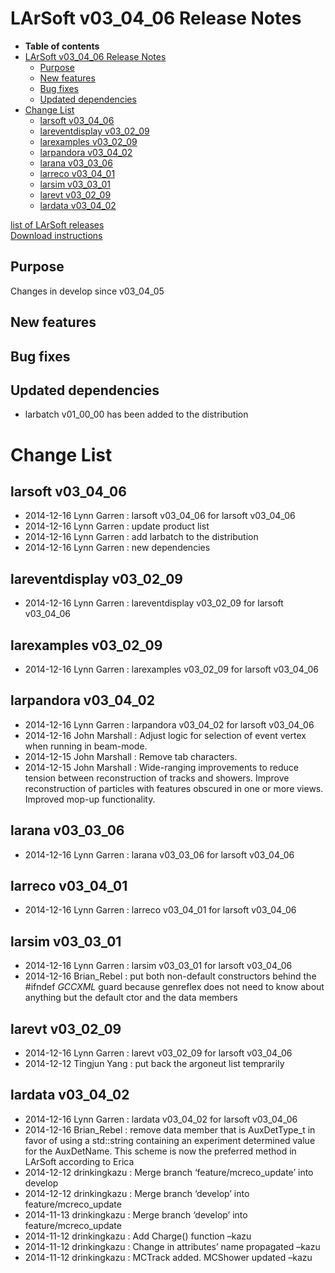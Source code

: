 LArSoft v03\_04\_06 Release Notes
======================================================================

-   **Table of contents**
-   [LArSoft v03\_04\_06 Release Notes](#LArSoft-v03_04_06-Release-Notes)
    -   [Purpose](#Purpose)
    -   [New features](#New-features)
    -   [Bug fixes](#Bug-fixes)
    -   [Updated dependencies](#Updated-dependencies)
-   [Change List](#Change-List)
    -   [larsoft v03\_04\_06](#larsoft-v03_04_06)
    -   [lareventdisplay v03\_02\_09](#lareventdisplay-v03_02_09)
    -   [larexamples v03\_02\_09](#larexamples-v03_02_09)
    -   [larpandora v03\_04\_02](#larpandora-v03_04_02)
    -   [larana v03\_03\_06](#larana-v03_03_06)
    -   [larreco v03\_04\_01](#larreco-v03_04_01)
    -   [larsim v03\_03\_01](#larsim-v03_03_01)
    -   [larevt v03\_02\_09](#larevt-v03_02_09)
    -   [lardata v03\_04\_02](#lardata-v03_04_02)

[list of LArSoft releases](LArSoft_release_list)\
[Download instructions](http://scisoft.fnal.gov/scisoft/bundles/larsoft/v03_04_06/larsoft-v03_04_06.html)

Purpose
--------------------

Changes in develop since v03\_04\_05

New features
------------------------------

Bug fixes
------------------------

Updated dependencies
----------------------------------------------

-   larbatch v01\_00\_00 has been added to the distribution

Change List
============================

larsoft v03\_04\_06
------------------------------------------

-   2014-12-16 Lynn Garren : larsoft v03\_04\_06 for larsoft v03\_04\_06
-   2014-12-16 Lynn Garren : update product list
-   2014-12-16 Lynn Garren : add larbatch to the distribution
-   2014-12-16 Lynn Garren : new dependencies

lareventdisplay v03\_02\_09
----------------------------------------------------------

-   2014-12-16 Lynn Garren : lareventdisplay v03\_02\_09 for larsoft v03\_04\_06

larexamples v03\_02\_09
--------------------------------------------------

-   2014-12-16 Lynn Garren : larexamples v03\_02\_09 for larsoft v03\_04\_06

larpandora v03\_04\_02
------------------------------------------------

-   2014-12-16 Lynn Garren : larpandora v03\_04\_02 for larsoft v03\_04\_06
-   2014-12-16 John Marshall : Adjust logic for selection of event vertex when running in beam-mode.
-   2014-12-15 John Marshall : Remove tab characters.
-   2014-12-15 John Marshall : Wide-ranging improvements to reduce tension between reconstruction of tracks and showers. Improve reconstruction of particles with features obscured in one or more views. Improved mop-up functionality.

larana v03\_03\_06
----------------------------------------

-   2014-12-16 Lynn Garren : larana v03\_03\_06 for larsoft v03\_04\_06

larreco v03\_04\_01
------------------------------------------

-   2014-12-16 Lynn Garren : larreco v03\_04\_01 for larsoft v03\_04\_06

larsim v03\_03\_01
----------------------------------------

-   2014-12-16 Lynn Garren : larsim v03\_03\_01 for larsoft v03\_04\_06
-   2014-12-16 Brian\_Rebel : put both non-default constructors behind the \#ifndef *GCCXML* guard because genreflex does not need to know about anything but the default ctor and the data members

larevt v03\_02\_09
----------------------------------------

-   2014-12-16 Lynn Garren : larevt v03\_02\_09 for larsoft v03\_04\_06
-   2014-12-12 Tingjun Yang : put back the argoneut list temprarily

lardata v03\_04\_02
------------------------------------------

-   2014-12-16 Lynn Garren : lardata v03\_04\_02 for larsoft v03\_04\_06
-   2014-12-16 Brian\_Rebel : remove data member that is AuxDetType\_t in favor of using a std::string containing an experiment determined value for the AuxDetName. This scheme is now the preferred method in LArSoft according to Erica
-   2014-12-12 drinkingkazu : Merge branch ‘feature/mcreco\_update’ into develop
-   2014-12-12 drinkingkazu : Merge branch ‘develop’ into feature/mcreco\_update
-   2014-11-13 drinkingkazu : Merge branch ‘develop’ into feature/mcreco\_update
-   2014-11-12 drinkingkazu : Add Charge() function –kazu
-   2014-11-12 drinkingkazu : Change in attributes’ name propagated –kazu
-   2014-11-12 drinkingkazu : MCTrack added. MCShower updated –kazu

